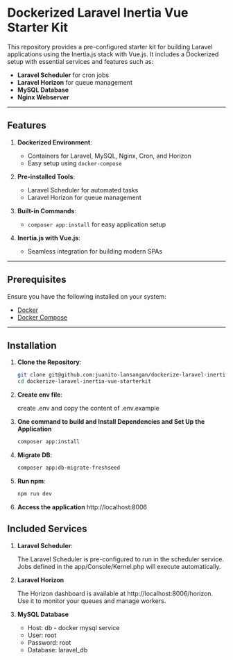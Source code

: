 # Dockerized Laravel Inertia Vue Starter Kit

This repository provides a pre-configured starter kit for building Laravel applications using the Inertia.js stack with Vue.js. It includes a Dockerized setup with essential services and features such as:

- **Laravel Scheduler** for cron jobs
- **Laravel Horizon** for queue management
- **MySQL Database**
- **Nginx Webserver**

---

## Features

1. **Dockerized Environment**:
   - Containers for Laravel, MySQL, Nginx, Cron, and Horizon
   - Easy setup using `docker-compose`

2. **Pre-installed Tools**:
   - Laravel Scheduler for automated tasks
   - Laravel Horizon for queue management

3. **Built-in Commands**:
   - `composer app:install` for easy application setup

4. **Inertia.js with Vue.js**:
   - Seamless integration for building modern SPAs

---

## Prerequisites

Ensure you have the following installed on your system:

- [Docker](https://www.docker.com/get-started)
- [Docker Compose](https://docs.docker.com/compose/install/)

---

## Installation

1. **Clone the Repository**:
   ```bash
   git clone git@github.com:juanito-lansangan/dockerize-laravel-inertia-vue-starterkit.git
   cd dockerize-laravel-inertia-vue-starterkit
   ```
2. **Create env file**:

    create .env and copy the content of .env.example
3. **One command to build and Install Dependencies and Set Up the Application**
    ```bash
    composer app:install
    ```
4. **Migrate DB**:
    ```bash
    composer app:db-migrate-freshseed
    ```
4. **Run npm**:
    ```bash
    npm run dev
    ```
5. **Access the application**
    http://localhost:8006

## Included Services

1. **Laravel Scheduler**:

   The Laravel Scheduler is pre-configured to run in the scheduler service. Jobs defined in the app/Console/Kernel.php will execute automatically.
2. **Laravel Horizon**

    The Horizon dashboard is available at http://localhost:8006/horizon. Use it to monitor your queues and manage workers.
3. **MySQL Database**
    - Host: db - docker mysql service
	- User: root
	- Password: root
	- Database: laravel_db
